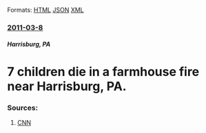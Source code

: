 
Formats: [HTML](/news/2011/03/8/7-children-die-in-a-farmhouse-fire-near-harrisburg-pa.html)  [JSON](/news/2011/03/8/7-children-die-in-a-farmhouse-fire-near-harrisburg-pa.json)  [XML](/news/2011/03/8/7-children-die-in-a-farmhouse-fire-near-harrisburg-pa.xml)  

### [2011-03-8](/news/2011/03/8/index.md)

##### Harrisburg, PA
# 7 children die in a farmhouse fire near Harrisburg, PA. 




### Sources:

1. [CNN](http://www.cnn.com/2011/US/03/09/pennsylvania.fire/index.html?hpt=T2)
